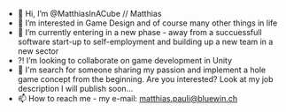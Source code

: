 - 👋 Hi, I’m @MatthiasInACube // Matthias
- 💞️ I’m interested in Game Design and of course many other things in life
- 🌱 I’m currently entering in a new phase - away from a succuessfull software start-up to self-employment and building up a new team in a new sector
- ?! I’m looking to collaborate on game development in Unity
- 👀 I'm search for someone sharing my passion and implement a hole game concept from the beginning. Are you interested? Look at my job description I will publish soon...
- 📫 How to reach me - my e-mail: matthias.pauli@bluewin.ch
